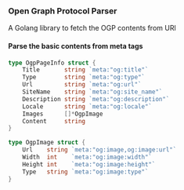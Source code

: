 ### Open Graph Protocol Parser
A Golang library to fetch the OGP contents from URl

#### Parse the basic contents from meta tags

```go
type OgpPageInfo struct {
	Title       string `meta:"og:title"`
	Type        string `meta:"og:type"`
	Url         string `meta:"og:url"`
	SiteName    string `meta:"og:site_name"`
	Description string `meta:"og:description"`
	Locale      string `meta:"og:locale"`
	Images      []*OgpImage
	Content     string
}
```

```go
type OgpImage struct {
	Url    string `meta:"og:image,og:image:url"`
	Width  int    `meta:"og:image:width"`
	Height int    `meta:"og:image:height"`
	Type   string `meta:"og:image:type"`
}
```
